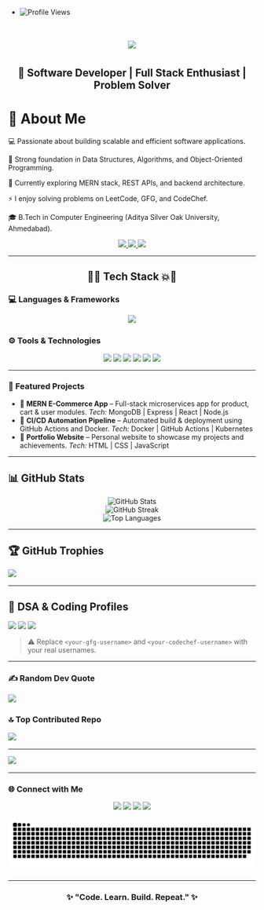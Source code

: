 * ![Profile Views](https://komarev.com/ghpvc/?username=Rahul90053\&label=Profile%20Views\&color=0e75b6\&style=flat)

<h1 align="center">
  <img src="https://readme-typing-svg.herokuapp.com/?font=Righteous&color=7e15f7&size=35&center=true&vCenter=true&width=500&height=70&duration=2000&lines=Hi+There!+👋;+I'm+Rahul+Jha+👨🏻‍💻;" />
</h1>

<h2 align="center">🚀 Software Developer | Full Stack Enthusiast | Problem Solver</h2>

# 💫 About Me

<p>💻 Passionate about building scalable and efficient software applications.</p>
<p>🧠 Strong foundation in Data Structures, Algorithms, and Object-Oriented Programming.</p>
<p>🌱 Currently exploring MERN stack, REST APIs, and backend architecture.</p>
<p>⚡ I enjoy solving problems on LeetCode, GFG, and CodeChef.</p>
<p>🎓 B.Tech in Computer Engineering (Aditya Silver Oak University, Ahmedabad).</p>

<div align="center"> 
  <a href="mailto:jha702251@gmail.com">
    <img src="https://img.shields.io/badge/Gmail-6C22A6?style=for-the-badge&logo=gmail&logoColor=white" />
  </a>
  <a href="https://www.youtube.com/@TheTechzeen" target="_blank">
    <img src="https://img.shields.io/badge/YouTube-D71313?style=for-the-badge&logo=youtube&logoColor=white" />
  </a>
  <a href="https://www.linkedin.com/in/jha-rahulkumar/" >
    <img src="https://img.shields.io/badge/LinkedIn-0077B5?style=for-the-badge&logo=linkedin&logoColor=white" />
  </a>
</div>

---

<h2 align="center">🚀💥 Tech Stack 💥🚀</h2>

### 💻 Languages & Frameworks

<p align="center">
  <img src="https://skillicons.dev/icons?i=cpp,python,javascript,html,css,react,nodejs,express,mongodb" height="45" />
</p>

### ⚙️ Tools & Technologies

<p align="center">
  <img src="https://img.shields.io/badge/Git-F05032?style=for-the-badge&logo=git&logoColor=white" height="28"/>
  <img src="https://img.shields.io/badge/GitHub-100000?style=for-the-badge&logo=github&logoColor=white" height="28"/>
  <img src="https://img.shields.io/badge/Linux-FCC624?style=for-the-badge&logo=linux&logoColor=black" height="28"/>
  <img src="https://img.shields.io/badge/VS_Code-0078D4?style=for-the-badge&logo=visual-studio-code&logoColor=white" height="28"/>
  <img src="https://img.shields.io/badge/Postman-FF6C37?style=for-the-badge&logo=postman&logoColor=white" height="28"/>
  <img src="https://img.shields.io/badge/Jenkins-D33833?style=for-the-badge&logo=jenkins&logoColor=white" height="28"/>
</p>

---

### 🧩 Featured Projects

* 🛒 **MERN E-Commerce App** – Full-stack microservices app for product, cart & user modules.
  *Tech:* MongoDB | Express | React | Node.js
* 🚀 **CI/CD Automation Pipeline** – Automated build & deployment using GitHub Actions and Docker.
  *Tech:* Docker | GitHub Actions | Kubernetes
* 💼 **Portfolio Website** – Personal website to showcase my projects and achievements.
  *Tech:* HTML | CSS | JavaScript

---

## 📊 GitHub Stats

<p align="center">
  <img src="https://github-readme-stats.vercel.app/api?username=Rahul90053&show_icons=true&theme=tokyonight" alt="GitHub Stats" />
  <br/>
  <img src="https://github-readme-streak-stats.herokuapp.com/?user=Rahul90053&theme=tokyonight" alt="GitHub Streak" />
  <br/>
  <img src="https://github-readme-stats.vercel.app/api/top-langs/?username=Rahul90053&layout=compact&theme=tokyonight" alt="Top Languages" />
</p>

---

## 🏆 GitHub Trophies

![](https://github-profile-trophy.vercel.app/?username=Rahul90053\&theme=radical\&no-frame=false\&no-bg=true\&margin-w=4)

---

## 🧮 DSA & Coding Profiles

<p>
  <a href="https://leetcode.com/jha702251"><img src="https://img.shields.io/badge/LeetCode-FFA116?style=for-the-badge&logo=leetcode&logoColor=black"/></a>
  <a href="https://auth.geeksforgeeks.org/user/<jha702251>/profile"><img src="https://img.shields.io/badge/GeeksforGeeks-2F8D46?style=for-the-badge&logo=geeksforgeeks&logoColor=white"/></a>
  <a href="https://www.codechef.com/users/<jharahulkumar >"><img src="https://img.shields.io/badge/CodeChef-5B4638?style=for-the-badge&logo=codechef&logoColor=white"/></a>
</p>

> ⚠️ Replace `<your-gfg-username>` and `<your-codechef-username>` with your real usernames.

---

### ✍️ Random Dev Quote

![](https://quotes-github-readme.vercel.app/api?type=horizontal\&theme=radical)

### 🔝 Top Contributed Repo

![](https://github-contributor-stats.vercel.app/api?username=Rahul90053\&limit=5\&theme=dark\&combine_all_yearly_contributions=true)

---

[![](https://visitcount.itsvg.in/api?id=Rahul90053\&icon=0\&color=0)](https://visitcount.itsvg.in)

---

### 🌐 Connect with Me

<p align="center">
  <a href="mailto:jha702251@gmail.com"><img src="https://img.shields.io/badge/Gmail-D14836?style=for-the-badge&logo=gmail&logoColor=white"/></a>
  <a href="https://www.linkedin.com/in/jha-rahulkumar"><img src="https://img.shields.io/badge/LinkedIn-0A66C2?style=for-the-badge&logo=linkedin&logoColor=white"/></a>
  <a href="https://leetcode.com/jha702251"><img src="https://img.shields.io/badge/LeetCode-FFA116?style=for-the-badge&logo=leetcode&logoColor=white"/></a>
  <a href="https://github.com/Rahul90053"><img src="https://img.shields.io/badge/GitHub-100000?style=for-the-badge&logo=github&logoColor=white"/></a>
</p>

<p align="left">
  <img src="https://raw.githubusercontent.com/platane/snk/output/github-contribution-grid-snake-dark.svg">
</p>

---

<h3 align="center">✨ "Code. Learn. Build. Repeat." ✨</h3>
